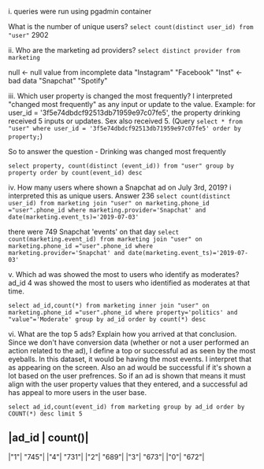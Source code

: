 i.
queries were run using pgadmin container

What is the number of unique users?
```select count(distinct user_id) from "user"``` 2902

ii.
Who are the marketing ad providers?
```select distinct provider from marketing```

null <- null value from incomplete data
"Instagram"
"Facebook"
"Inst" <- bad data
"Snapchat"
"Spotify"

iii.
Which user property is changed the most frequently?
I interpreted "changed most frequently" as any input or update to the value. Example: for user_id = '3f5e74dbdcf92513db71959e97c07fe5', 
the property drinking received 5 inputs or updates. Sex also received 5. (Query ```select * from "user" where user_id = '3f5e74dbdcf92513db71959e97c07fe5'
order by property;```)

So to answer the question - Drinking was changed most frequently  

```select property, count(distinct (event_id)) from "user" group by property order by count(event_id) desc```

iv.
How many users where shown a Snapchat ad on July 3rd, 2019?
i interpreted this as unique users. Answer 236
```select count(distinct user_id) from marketing join "user" on marketing.phone_id ="user".phone_id where marketing.provider='Snapchat' and date(marketing.event_ts)='2019-07-03'```

there were 749 Snapchat 'events' on that day
```select count(marketing.event_id) from marketing join "user" on marketing.phone_id ="user".phone_id where marketing.provider='Snapchat' and date(marketing.event_ts)='2019-07-03'```

v.
Which ad was showed the most to users who identify as moderates?
ad_id 4 was showed the most to users who identified as moderates at that time. 

```select ad_id,count(*) from marketing inner join "user" on marketing.phone_id ="user".phone_id where property='politics' and "value"='Moderate' group by ad_id order by count(*) desc```

vi.
What are the top 5 ads? Explain how you arrived at that conclusion.
Since we don't have conversion data (whether or not a user performed an action related to the ad), I define a top or successful ad as seen by the most eyeballs. In this dataset, it would be having the most events. I interpret that as appearing on the screen. Also an ad would be successful if it's shown a lot based on the user prefrences. So if an ad is shown that means it must align with the user property values that they entered, and a successful ad has appeal to more users in the user base. 

```select ad_id,count(event_id) from marketing group by ad_id order by COUNT(*) desc limit 5```

|ad_id | count()|
--------------
|"1"| "745"|
|"4"|	"731"|
|"2"|	"689"|
|"3"|	"673"|
|"0"|	"672"|
